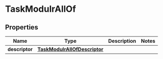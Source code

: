 

# TaskModulrAllOf


## Properties

| Name | Type | Description | Notes |
|------------ | ------------- | ------------- | -------------|
|**descriptor** | [**TaskModulrAllOfDescriptor**](TaskModulrAllOfDescriptor.md) |  |  |



